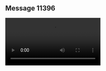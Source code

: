 ## Message 11396



![Video](https://data.iron-swords.co.il/2024/September/10/11396/11396_media.mp4)
